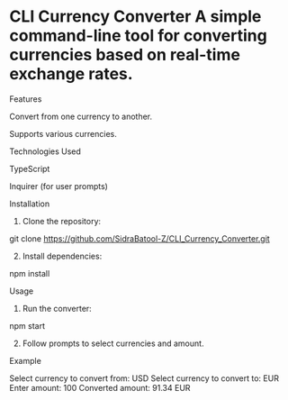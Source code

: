 # CLI Currency Converter A simple command-line tool for converting currencies based on real-time exchange rates.

Features

Convert from one currency to another.

Supports various currencies.


Technologies Used

TypeScript

Inquirer (for user prompts)


Installation

1. Clone the repository:

git clone 
https://github.com/SidraBatool-Z/CLI_Currency_Converter.git


2. Install dependencies:

npm install



Usage

1. Run the converter:

npm start


2. Follow prompts to select currencies and amount.



Example

Select currency to convert from: USD
Select currency to convert to: EUR
Enter amount: 100
Converted amount: 91.34 EUR
